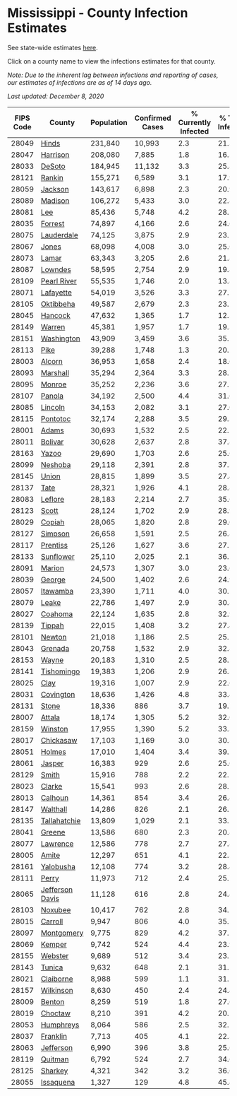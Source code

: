 # Mississippi - County Infection Estimates

See state-wide estimates [here](/infections/us-ms).

Click on a county name to view the infections estimates for that county.

*Note: Due to the inherent lag between infections and reporting of cases, our estimates of infections are as of 14 days ago.*

*Last updated: December 8, 2020*

|   FIPS Code |                             County |   Population |   Confirmed Cases |   % Currently Infected |   % Total Infected |
|-------------|------------------------------------|--------------|-------------------|------------------------|--------------------|
|       28049 |                     [Hinds](hinds) |      231,840 |            10,993 |                    2.3 |               21.3 |
|       28047 |               [Harrison](harrison) |      208,080 |             7,885 |                    1.8 |               16.3 |
|       28033 |                   [DeSoto](desoto) |      184,945 |            11,132 |                    3.3 |               25.8 |
|       28121 |                   [Rankin](rankin) |      155,271 |             6,589 |                    3.1 |               17.9 |
|       28059 |                 [Jackson](jackson) |      143,617 |             6,898 |                    2.3 |               20.9 |
|       28089 |                 [Madison](madison) |      106,272 |             5,433 |                    3.0 |               22.8 |
|       28081 |                         [Lee](lee) |       85,436 |             5,748 |                    4.2 |               28.1 |
|       28035 |                 [Forrest](forrest) |       74,897 |             4,166 |                    2.6 |               24.6 |
|       28075 |           [Lauderdale](lauderdale) |       74,125 |             3,875 |                    2.9 |               23.2 |
|       28067 |                     [Jones](jones) |       68,098 |             4,008 |                    3.0 |               25.6 |
|       28073 |                     [Lamar](lamar) |       63,343 |             3,205 |                    2.6 |               21.8 |
|       28087 |                 [Lowndes](lowndes) |       58,595 |             2,754 |                    2.9 |               19.8 |
|       28109 |         [Pearl River](pearl-river) |       55,535 |             1,746 |                    2.0 |               13.8 |
|       28071 |             [Lafayette](lafayette) |       54,019 |             3,526 |                    3.3 |               27.7 |
|       28105 |             [Oktibbeha](oktibbeha) |       49,587 |             2,679 |                    2.3 |               23.7 |
|       28045 |                 [Hancock](hancock) |       47,632 |             1,365 |                    1.7 |               12.3 |
|       28149 |                   [Warren](warren) |       45,381 |             1,957 |                    1.7 |               19.3 |
|       28151 |           [Washington](washington) |       43,909 |             3,459 |                    3.6 |               35.1 |
|       28113 |                       [Pike](pike) |       39,288 |             1,748 |                    1.3 |               20.5 |
|       28003 |                   [Alcorn](alcorn) |       36,953 |             1,658 |                    2.4 |               18.6 |
|       28093 |               [Marshall](marshall) |       35,294 |             2,364 |                    3.3 |               28.7 |
|       28095 |                   [Monroe](monroe) |       35,252 |             2,236 |                    3.6 |               27.7 |
|       28107 |                   [Panola](panola) |       34,192 |             2,500 |                    4.4 |               31.6 |
|       28085 |                 [Lincoln](lincoln) |       34,153 |             2,082 |                    3.1 |               27.0 |
|       28115 |               [Pontotoc](pontotoc) |       32,174 |             2,288 |                    3.5 |               29.3 |
|       28001 |                     [Adams](adams) |       30,693 |             1,532 |                    2.5 |               22.2 |
|       28011 |                 [Bolivar](bolivar) |       30,628 |             2,637 |                    2.8 |               37.8 |
|       28163 |                     [Yazoo](yazoo) |       29,690 |             1,703 |                    2.6 |               25.6 |
|       28099 |                 [Neshoba](neshoba) |       29,118 |             2,391 |                    2.8 |               37.3 |
|       28145 |                     [Union](union) |       28,815 |             1,899 |                    3.5 |               27.4 |
|       28137 |                       [Tate](tate) |       28,321 |             1,926 |                    4.1 |               28.8 |
|       28083 |                 [Leflore](leflore) |       28,183 |             2,214 |                    2.7 |               35.6 |
|       28123 |                     [Scott](scott) |       28,124 |             1,702 |                    2.9 |               28.9 |
|       28029 |                   [Copiah](copiah) |       28,065 |             1,820 |                    2.8 |               29.0 |
|       28127 |                 [Simpson](simpson) |       26,658 |             1,591 |                    2.5 |               26.8 |
|       28117 |               [Prentiss](prentiss) |       25,126 |             1,627 |                    3.6 |               27.2 |
|       28133 |             [Sunflower](sunflower) |       25,110 |             2,025 |                    2.1 |               36.1 |
|       28091 |                   [Marion](marion) |       24,573 |             1,307 |                    3.0 |               23.6 |
|       28039 |                   [George](george) |       24,500 |             1,402 |                    2.6 |               24.9 |
|       28057 |               [Itawamba](itawamba) |       23,390 |             1,711 |                    4.0 |               30.5 |
|       28079 |                     [Leake](leake) |       22,786 |             1,497 |                    2.9 |               30.8 |
|       28027 |                 [Coahoma](coahoma) |       22,124 |             1,635 |                    2.8 |               32.9 |
|       28139 |                   [Tippah](tippah) |       22,015 |             1,408 |                    3.2 |               27.4 |
|       28101 |                   [Newton](newton) |       21,018 |             1,186 |                    2.5 |               25.1 |
|       28043 |                 [Grenada](grenada) |       20,758 |             1,532 |                    2.9 |               32.8 |
|       28153 |                     [Wayne](wayne) |       20,183 |             1,310 |                    2.5 |               28.2 |
|       28141 |           [Tishomingo](tishomingo) |       19,383 |             1,206 |                    2.9 |               26.3 |
|       28025 |                       [Clay](clay) |       19,316 |             1,007 |                    2.9 |               22.6 |
|       28031 |             [Covington](covington) |       18,636 |             1,426 |                    4.8 |               33.4 |
|       28131 |                     [Stone](stone) |       18,336 |               886 |                    3.7 |               19.7 |
|       28007 |                   [Attala](attala) |       18,174 |             1,305 |                    5.2 |               32.0 |
|       28159 |                 [Winston](winston) |       17,955 |             1,390 |                    5.2 |               33.3 |
|       28017 |             [Chickasaw](chickasaw) |       17,103 |             1,169 |                    3.0 |               30.3 |
|       28051 |                   [Holmes](holmes) |       17,010 |             1,404 |                    3.4 |               39.2 |
|       28061 |                   [Jasper](jasper) |       16,383 |               929 |                    2.6 |               25.0 |
|       28129 |                     [Smith](smith) |       15,916 |               788 |                    2.2 |               22.5 |
|       28023 |                   [Clarke](clarke) |       15,541 |               993 |                    2.6 |               28.2 |
|       28013 |                 [Calhoun](calhoun) |       14,361 |               854 |                    3.4 |               26.4 |
|       28147 |               [Walthall](walthall) |       14,286 |               826 |                    2.1 |               26.2 |
|       28135 |       [Tallahatchie](tallahatchie) |       13,809 |             1,029 |                    2.1 |               33.2 |
|       28041 |                   [Greene](greene) |       13,586 |               680 |                    2.3 |               20.8 |
|       28077 |               [Lawrence](lawrence) |       12,586 |               778 |                    2.7 |               27.8 |
|       28005 |                     [Amite](amite) |       12,297 |               651 |                    4.1 |               22.3 |
|       28161 |             [Yalobusha](yalobusha) |       12,108 |               774 |                    3.2 |               28.4 |
|       28111 |                     [Perry](perry) |       11,973 |               712 |                    2.4 |               25.7 |
|       28065 | [Jefferson Davis](jefferson-davis) |       11,128 |               616 |                    2.8 |               24.4 |
|       28103 |                 [Noxubee](noxubee) |       10,417 |               762 |                    2.8 |               34.2 |
|       28015 |                 [Carroll](carroll) |        9,947 |               806 |                    4.0 |               35.5 |
|       28097 |           [Montgomery](montgomery) |        9,775 |               829 |                    4.2 |               37.5 |
|       28069 |                   [Kemper](kemper) |        9,742 |               524 |                    4.4 |               23.9 |
|       28155 |                 [Webster](webster) |        9,689 |               512 |                    3.4 |               23.2 |
|       28143 |                   [Tunica](tunica) |        9,632 |               648 |                    2.1 |               31.5 |
|       28021 |             [Claiborne](claiborne) |        8,988 |               599 |                    1.1 |               31.2 |
|       28157 |             [Wilkinson](wilkinson) |        8,630 |               450 |                    2.4 |               24.4 |
|       28009 |                   [Benton](benton) |        8,259 |               519 |                    1.8 |               27.6 |
|       28019 |                 [Choctaw](choctaw) |        8,210 |               391 |                    4.2 |               20.1 |
|       28053 |             [Humphreys](humphreys) |        8,064 |               586 |                    2.5 |               32.5 |
|       28037 |               [Franklin](franklin) |        7,713 |               405 |                    4.1 |               22.3 |
|       28063 |             [Jefferson](jefferson) |        6,990 |               396 |                    3.8 |               25.6 |
|       28119 |                 [Quitman](quitman) |        6,792 |               524 |                    2.7 |               34.6 |
|       28125 |                 [Sharkey](sharkey) |        4,321 |               342 |                    3.2 |               36.6 |
|       28055 |             [Issaquena](issaquena) |        1,327 |               129 |                    4.8 |               45.4 |